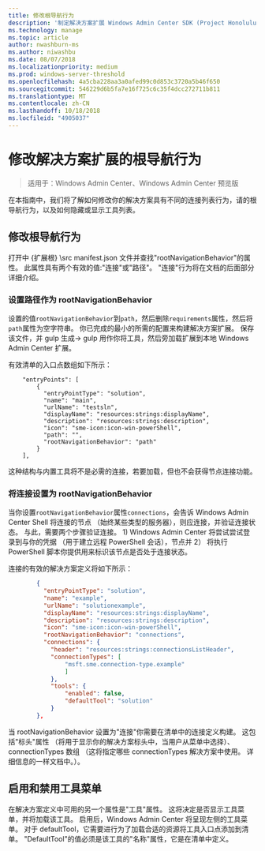 ```yaml
---
title: 修改根导航行为
description: '制定解决方案扩展 Windows Admin Center SDK (Project Honolulu): 修改根导航行为'
ms.technology: manage
ms.topic: article
author: nwashburn-ms
ms.author: niwashbu
ms.date: 08/07/2018
ms.localizationpriority: medium
ms.prod: windows-server-threshold
ms.openlocfilehash: 4a5cba228aa3a0afed99c0d853c3720a5b46f650
ms.sourcegitcommit: 546229d6b5fa7e16f725c6c35f4dcc272711b811
ms.translationtype: MT
ms.contentlocale: zh-CN
ms.lasthandoff: 10/18/2018
ms.locfileid: "4905037"
---
```

# 修改解决方案扩展的根导航行为

>适用于：Windows Admin Center、Windows Admin Center 预览版

在本指南中，我们将了解如何修改你的解决方案具有不同的连接列表行为，请的根导航行为，以及如何隐藏或显示工具列表。

## 修改根导航行为

打开中 {扩展根} \src manifest.json 文件并查找"rootNavigationBehavior"的属性。 此属性具有两个有效的值:"连接"或"路径"。 "连接"行为将在文档的后面部分详细介绍。

### 设置路径作为 rootNavigationBehavior

设置的值```rootNavigationBehavior```到```path```，然后删除```requirements```属性，然后将```path```属性为空字符串。 你已完成的最小的所需的配置来构建解决方案扩展。 保存该文件，并 gulp 生成-> gulp 用作你将工具，然后旁加载扩展到本地 Windows Admin Center 扩展。

有效清单的入口点数组如下所示：
```
    "entryPoints": [
        {
          "entryPointType": "solution",
          "name": "main",
          "urlName": "testsln",
          "displayName": "resources:strings:displayName",
          "description": "resources:strings:description",
          "icon": "sme-icon:icon-win-powerShell",
          "path": "",
          "rootNavigationBehavior": "path"
        }
    ],
```

这种结构与内置工具将不是必需的连接，若要加载，但也不会获得节点连接功能。

### 将连接设置为 rootNavigationBehavior

当你设置```rootNavigationBehavior```属性```connections```，会告诉 Windows Admin Center Shell 将连接的节点 （始终某些类型的服务器），则应连接，并验证连接状态。 与此，需要两个步骤验证连接。 1) Windows Admin Center 将尝试尝试登录到与你的凭据 （用于建立远程 PowerShell 会话），节点并 2） 将执行 PowerShell 脚本你提供用来标识该节点是否处于连接状态。

连接的有效的解决方案定义将如下所示：

``` json
        {
          "entryPointType": "solution",
          "name": "example",
          "urlName": "solutionexample",
          "displayName": "resources:strings:displayName",
          "description": "resources:strings:description",
          "icon": "sme-icon:icon-win-powerShell",
          "rootNavigationBehavior": "connections",
          "connections": {
            "header": "resources:strings:connectionsListHeader",
            "connectionTypes": [
                "msft.sme.connection-type.example"
                ]
            },
            "tools": {
                "enabled": false,
                "defaultTool": "solution"
            }
        },
```

当 rootNavigationBehavior 设置为"连接"你需要在清单中的连接定义构建。 这包括"标头"属性 （将用于显示你的解决方案标头中，当用户从菜单中选择）、 connectionTypes 数组 （这将指定哪些 connectionTypes 解决方案中使用。 详细信息的一样文档中。）。

## 启用和禁用工具菜单 ##

在解决方案定义中可用的另一个属性是"工具"属性。 这将决定是否显示工具菜单，并将加载该工具。 启用后，Windows Admin Center 将呈现左侧的工具菜单。 对于 defaultTool，它需要进行为了加载合适的资源将工具入口点添加到清单。 "DefaultTool"的值必须是该工具的"名称"属性，它是在清单中定义。
